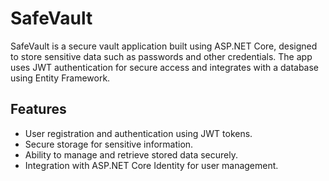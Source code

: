 # SafeVault

SafeVault is a secure vault application built using ASP.NET Core, designed to store sensitive data such as passwords and other credentials. The app uses JWT authentication for secure access and integrates with a database using Entity Framework.

## Features

- User registration and authentication using JWT tokens.
- Secure storage for sensitive information.
- Ability to manage and retrieve stored data securely.
- Integration with ASP.NET Core Identity for user management.
